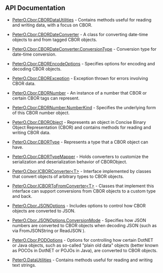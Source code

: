 ## API Documentation

 * [PeterO.Cbor.CBORDataUtilities](PeterO.Cbor.CBORDataUtilities.md) - Contains methods useful for reading and writing data, with a focus on CBOR.

 * [PeterO.Cbor.CBORDateConverter](PeterO.Cbor.CBORDateConverter.md) - A class for converting date-time objects to and from tagged CBOR objects.

 * [PeterO.Cbor.CBORDateConverter.ConversionType](PeterO.Cbor.CBORDateConverter.ConversionType.md) - Conversion type for date-time conversion.

 * [PeterO.Cbor.CBOREncodeOptions](PeterO.Cbor.CBOREncodeOptions.md) - Specifies options for encoding and decoding CBOR objects.

 * [PeterO.Cbor.CBORException](PeterO.Cbor.CBORException.md) - Exception thrown for errors involving CBOR data.

 * [PeterO.Cbor.CBORNumber](PeterO.Cbor.CBORNumber.md) - An instance of a number that CBOR or certain CBOR tags can represent.

 * [PeterO.Cbor.CBORNumber.NumberKind](PeterO.Cbor.CBORNumber.NumberKind.md) - Specifies the underlying form of this CBOR number object.

 * [PeterO.Cbor.CBORObject](PeterO.Cbor.CBORObject.md) - Represents an object in Concise Binary Object Representation (CBOR) and contains methods for reading and writing CBOR data.

 * [PeterO.Cbor.CBORType](PeterO.Cbor.CBORType.md) - Represents a type that a CBOR object can have.

 * [PeterO.Cbor.CBORTypeMapper](PeterO.Cbor.CBORTypeMapper.md) - Holds converters to customize the serialization and deserialization behavior of CBORObject.

 * [PeterO.Cbor.ICBORConverter&lt;T&gt;](PeterO.Cbor.ICBORConverter-T.md) - Interface implemented by classes that convert objects of arbitrary types to CBOR objects.

 * [PeterO.Cbor.ICBORToFromConverter&lt;T&gt;](PeterO.Cbor.ICBORToFromConverter-T.md) - Classes that implement this interface can support conversions from CBOR objects to a custom type and back.

 * [PeterO.Cbor.JSONOptions](PeterO.Cbor.JSONOptions.md) - Includes options to control how CBOR objects are converted to JSON.

 * [PeterO.Cbor.JSONOptions.ConversionMode](PeterO.Cbor.JSONOptions.ConversionMode.md) - Specifies how JSON numbers are converted to CBOR objects when decoding JSON (such as via FromJSONString or ReadJSON ).

 * [PeterO.Cbor.PODOptions](PeterO.Cbor.PODOptions.md) - Options for controlling how certain DotNET or Java objects, such as so-called "plain old data" objects (better known as POCOs in DotNET or POJOs in Java), are converted to CBOR objects.

 * [PeterO.DataUtilities](PeterO.DataUtilities.md) - Contains methods useful for reading and writing text strings.

